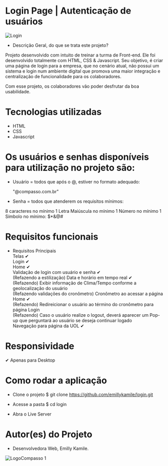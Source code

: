 
# Login Page | Autenticação de usuários 

![Login](https://user-images.githubusercontent.com/73764723/196392009-868ef9b2-3bb6-497f-99be-63d7474b9856.jpg)


- Descrição Geral, do que se trata este projeto?

Projeto desenvolvido com intuito de treinar a turma de Front-end. 
Ele foi desenvolvido totalmente com HTML, CSS & Javascript. 
Seu objetivo, é criar uma página de login para a empresa, que no cenário atual, 
não possui um sistema e login num ambiente digital que promova uma maior integração e 
centralização de funcionalidade para os colaboradores.

Com esse projeto, os colaboradores vão poder desfrutar da boa usabilidade.

# Tecnologias utilizadas

- HTML
- CSS
- Javascript

# Os usuários e senhas disponíveis para utilização no projeto são:

- Usuário = todos que após o @, estiver no formato adequado: 

   "@compasso.com.br"

- Senha = todos que atenderem os requisitos mínimos:

8 caracteres no mínimo
1 Letra Maiúscula no mínimo
1 Número no mínimo
1 Símbolo no mínimo: $*&@#

# Requisitos funcionais

- Requisitos Principais <br>
   Telas ✔ <br>
     Login  ✔ <br>
     Home   ✔ <br>
     Validação de login com usuário e senha  ✔ <br>
     (Refazendo a estilização) Data e horário em tempo real  ✔ <br>
     (Refazendo) Exibir informação de Clima/Tempo conforme a geolocalização do usuário <br>
     (Refazendo validações do cronômetro) Cronômetro ao acessar a página Home  ✔ <br>
     (Refazendo) Redireicionar o usuário ao término do cronômetro para página Login <br>
     (Refazendo) Caso o usuário realize o logout, deverá aparecer um Pop-up que perguntará ao usuário se deseja continuar logado <br>
     Navegação para página da UOL ✔ <br>

 # Responsividade
 
 ✔ Apenas para Desktop
 
 # Como rodar a aplicação
 
 - Clone o projeto
$ git clone https://github.com/emillykamile/login.git

- Acesse a pasta
$ cd login

- Abra o Live Server

# Autor(es) do Projeto

- Desenvolvedora Web, Emilly Kamile.

![LogoCompasso 1](https://user-images.githubusercontent.com/73764723/196393118-d77e9c38-b022-4988-b32e-d063bf158522.jpg)

